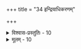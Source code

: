 +++
title = "34 इन्द्रियाधिकरणम्"

+++

<details><summary>विश्वास-प्रस्तुतिः - 10</summary>

10. प्राणोऽपि स्याद्धृषीकं भृशमुपकरणात्तेषु मुख्यत्ववादा-  
दुत्क्रान्त्यादौ च साह्यादिति यदि न पृथक्छब्दत(नै)स्तस्य भेदात् ।  
कण्ठोक्तादिन्द्रियत्वान्मनसि तु घटते गोबलीवर्दनीति-  
र्न प्राणे सात्त्विकाहङ्करणविकृतिता शब्दसाम्यादि मन्दम् ॥
</details>

<details><summary>मूलम् - 10</summary>

10. प्राणोऽपि स्याद्धृषीकं भृशमुपकरणात्तेषु मुख्यत्ववादा-  
दुत्क्रान्त्यादौ च साह्यादिति यदि न पृथक्छब्दत(नै)स्तस्य भेदात् ।  
कण्ठोक्तादिन्द्रियत्वान्मनसि तु घटते गोबलीवर्दनीति-  
र्न प्राणे सात्त्विकाहङ्करणविकृतिता शब्दसाम्यादि मन्दम् ॥
</details>